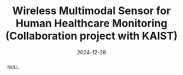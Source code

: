 ---
title: "Wireless Multimodal Sensor for Human Healthcare Monitoring (Collaboration project with KAIST)"
collection: publications
permalink: /publication/2024-ij3
date: 2024-12-28
venue: 'null'
# paperurl: ''
pubtype: 'international_journal'
# just display our icon symbols
# link: 'https://ieeexplore.ieee.org/document/10375483'
# code: 'https://github.com/FIVEYOUNGWOO/Mutli-Objective-Reinforcement-Learning-2-Proposed-Federated-MO-A3Cs'
# github: 'https://github.com/FIVEYOUNGWOO/Mutli-Objective-Reinforcement-Learning-2-Proposed-Federated-MO-A3Cs'
citation: 'S. Cho, et al. &quot;Wireless Multimodal Sensor for Human Healthcare Monitoring.&quot;, 2024.'
excerpt_separator: ""
abstract: "NULL."
---